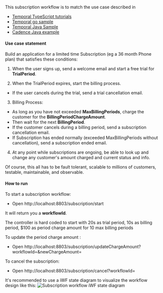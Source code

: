 This subscription workflow is to match the use case described in
* [Temporal TypeScript tutorials](https://learn.temporal.io/tutorials/typescript/subscriptions/)
* [Temporal go sample](https://github.com/temporalio/subscription-workflow-project-template-go)
* [Temporal Java Sample](https://github.com/temporalio/subscription-workflow-project-template-java)
* [Cadence Java example](https://cadenceworkflow.io/docs/concepts/workflows/#example)

#### Use case statement
Build an application for a limited time Subscription (eg a 36 month Phone plan) that satisfies these conditions:

1. When the user signs up, send a welcome email and start a free trial for **TrialPeriod**.

2. When the TrialPeriod expires, start the billing process. 
 * If the user cancels during the trial, send a trial cancellation email.

3. Billing Process:
 * As long as you have not exceeded **MaxBillingPeriods**, charge the customer for the **BillingPeriodChargeAmount**.
 * Then wait for the next **BillingPeriod**.
 * If the customer cancels during a billing period, send a subscription cancellation email.
 * If Subscription has ended normally (exceeded MaxBillingPeriods without cancellation), send a subscription ended email.

4. At any point while subscriptions are ongoing, be able to look up and change any customer's amount charged and current status and info. 

Of course, this all has to be fault tolerant, scalable to millions of customers, testable, maintainable, and observable.

#### How to run


To start a subscription workflow:
* Open http://localhost:8803/subscription/start

It will return you a **workflowId**.

The controller is hard coded to start with 20s as trial period, 10s as billing period, $100 as period charge amount for 10 max billing periods

To update the period charge amount :
* Open http://localhost:8803/subscription/updateChargeAmount?workflowId=<TheWorkflowId>&newChargeAmount=<The new amount>

To cancel the subscription:
* Open http://localhost:8803/subscription/cancel?workflowId=<TheWorkflowId>

It's recommended to use a iWF state diagram to visualize the workflow design like this:
![Subscription workflow iWF state diagram](https://user-images.githubusercontent.com/4523955/216396635-1c46df3c-e087-415a-996e-16ce47e7ccb2.png)
